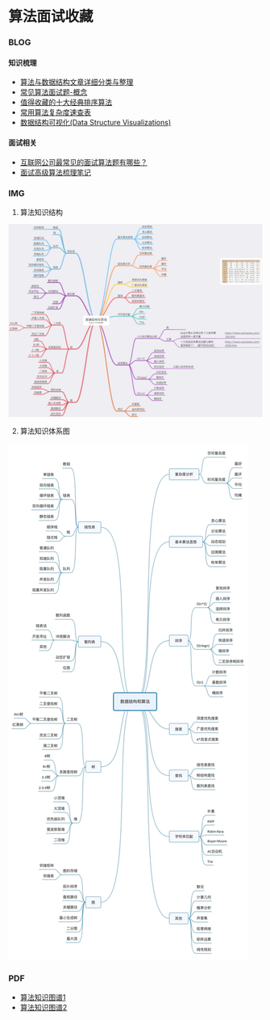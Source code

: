 # 算法面试收藏

### BLOG
#### 知识梳理
* [算法与数据结构文章详细分类与整理](https://mp.weixin.qq.com/s/5t_GlQife425JqBMs4aNew)
* [常见算法面试题-概念](https://www.cnblogs.com/haoxinchen/p/11186417.html)
* [值得收藏的十大经典排序算法](https://www.jianshu.com/p/0186aaf71d78)
* [常用算法复杂度速查表](https://mp.weixin.qq.com/s/-eJk3cjNssGtiJv9FAqMXw)
* [数据结构可视化(Data Structure Visualizations)](https://www.cs.usfca.edu/~galles/visualization/Algorithms.html)


#### 面试相关
* [互联网公司最常见的面试算法题有哪些？](https://www.zhihu.com/question/24964987)
* [面试高级算法梳理笔记](https://www.jianshu.com/p/247bfc27ab57)

### IMG
1. 算法知识结构

![算法知识结构](../Resources/算法知识结构-五分钟算法.jpeg)

2. 算法知识体系图

![算法知识体系图](../Resources/算法知识体系图.jpeg)

### PDF
* [算法知识图谱1](../Resources/算法知识图谱1.pdf)
* [算法知识图谱2](../Resources/算法知识图谱2.pdf)
